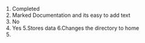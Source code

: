 1. Completed
2. Marked Documentation and its easy to add text
3. No
4. Yes
5.Stores data
6.Changes the directory to home
7.
